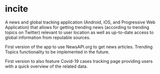 # incite

A news and global tracking application (Android, iOS, and Progressive Web Application) that allows for getting trending news (according to trending topics on Twitter) relevant to user location as well as up-to-date access to global information from reputable sources.

First version of the app to use NewsAPI.org to get news articles. Trending Topics functionality to be implemented in the future.

First version to also feature  Covid-19 cases tracking page providing users with a quick overview of the related data.